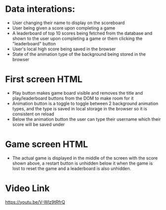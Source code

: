 # Data interations:

* User changing their name to display on the scoreboard
* User being given a score upon completing a game
* A leaderboard of top 10 scores being fetched from the database and shown to the user upon completing a game or them clicking the "leaderboard" button
* User's local high score being saved in the browser
* State of the animation type of the background being stored in the browser

# First screen HTML

* Play button makes game board visible and removes the title and play/leaderboard buttons from the DOM to make room for it
* Animation button is a toggle to toggle between 2 background animation types, and the type is saved in local storage in the browser so it is consistent on reload
* Below the animation button the user can type their username which their score will be saved under

# Game screen HTML

* The actual game is displayed in the middle of the screen with the score shown above, a restart button is unhidden below it when the game is lost to reset the game and a leaderboard is also unhidden.

# Video Link

https://youtu.be/V-Wlz9tRfrQ